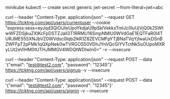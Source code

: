 minikube kubectl -- create secret generic jwt-secret --from-literal=jwt=abc

curl --header "Content-Type: application/json" --request GET https://tcktng.com/api/users/currentuser --cookie "express:sess=eyJqd3QiOiJleUpoYkdjaU9pSklVekkxTmlJc0luUjVjQ0k2SWtwWFZDSjkuZXlKcFpDSTZJall3T1RRMU16SmpNMlU0WVdGaE1EQTFaR0l4TURJME55SXNJbVZ0WVdsc0lqb2lkR1Z6ZEVCMFpYTjBNaTVqYjIwaUxDSnBZWFFpT2pFMk1qQXpNek0wTVRGOS50VDhJYnVQcGlYVTctNk5uOUpoMXRyLUt2eVlHM0tUTHJMMGV4WDQtWDIwIn0=" -v --insecure

curl --header "Content-Type: application/json" --request POST --data '{"email": "test@test2.com", "password": "12345"}' https://tcktng.com/api/users/signup -v --insecure

curl --header "Content-Type: application/json" --request POST --data '{"email": "test@test2.com", "password": "12345"}' https://tcktng.com/api/users/signin -v --insecure

